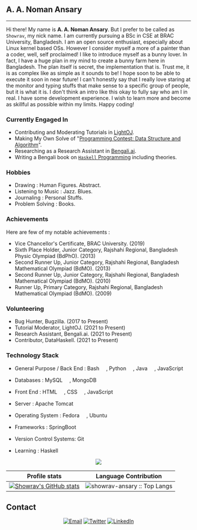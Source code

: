 ## A. A. Noman Ansary ##

---
Hi there! My name is __A. A. Noman Ansary__. But I prefer to be called as `Showrav`, my nick name. I am currently pursuing a BSc in CSE at BRAC University, Bangladesh. I am an open source enthusiast, especially about Linux kernel based OSs. However I consider myself a more of a painter than a coder, well, self proclaimed! I like to introduce myself as a bunny lover. In fact, I have a huge plan in my mind to create a bunny farm here in Bangladesh. The plan itself is secret, the implementation that is. Trust me, it is as complex like as simple as it sounds to be! I hope soon to be able to execute it soon in near future! I can't honestly say that I really love staring at the monitor and typing stuffs that make sense to a specific group of people, but it is what it is. I don't think an intro like this okay to fully say who am I in real. I have some development experience. I wish to learn more and become as skillful as possible within my limits. Happy coding!

### Currently Engaged In ###

- Contributing and Moderating Tutorials in [LightOJ](https://github.com/lightoj-dev/problem-tutorials "LightOJ").
- Making My Own Solve of "[Programming Contest: Data Structure and Algorithm](https://github.com/showrav-ansary/Programming-Contest-Data-Structure-and-Algorithm-by-Md.-Mahbubul-Hasan "Programming Contest: Data Structure and Algorithm by Md. Mahbubul Hasan")".
- Researching as a Research Assistant in [Bengali.ai](https://bengali.ai/ "Bengali.ai").
- Writing a Bengali book on [`Haskell` Programming](https://github.com/showrav-ansary/Haskell-Programming-in-Bengali) including theories.

### Hobbies ###

- Drawing : Human Figures. Abstract.
- Listening to Music : Jazz. Blues.
- Journaling : Personal Stuffs.
- Problem Solving : Books.

### Achievements ###

Here are few of my notable achievements :

- Vice Chancellor's Certificate, BRAC University. (2019)
- Sixth Place Holder, Junior Category, Rajshahi Regional, Bangladesh Physic Olympiad (BdPhO). (2013)
- Second Runner Up, Junior Category, Rajshahi Regional, Bangladesh Mathematical Olympiad (BdMO). (2013)
- Second Runner Up, Junior Category, Rajshahi Regional, Bangladesh Mathematical Olympiad (BdMO). (2010)
- Runner Up, Primary Category, Rajshahi Regional, Bangladesh Mathematical Olympiad (BdMO). (2009)

### Volunteering ###

- Bug Hunter, Bugzilla. (2017 to Present)
- Tutorial Moderator, LightOJ. (2021 to Present)
- Research Assistant, Bengali.ai. (2021 to Present)
- Contributor, DataHaskell. (2021 to Present)

### Technology Stack ###

- General Purpose / Back End :
   Bash <img src="https://github.com/tomchen/stack-icons/blob/master/logos/bash.svg" width="15" height="15">,
   Python <img src="https://github.com/tomchen/stack-icons/blob/master/logos/python.svg" width="15" height="15">,
   Java <img src="https://github.com/tomchen/stack-icons/blob/master/logos/java.svg" width="15" height="15">,
   JavaScript <img src="https://github.com/tomchen/stack-icons/blob/master/logos/javascript.svg" width="15" height="15">

- Databases :
   MySQL <img src="https://github.com/tomchen/stack-icons/blob/master/logos/mysql.svg" height="15">,
   MongoDB <img src="https://github.com/get-icon/geticon/blob/master/icons/mongodb.svg" height="15">
  
- Front End :
  HTML <img src="https://github.com/tomchen/stack-icons/blob/master/logos/html-5.svg" height="15">,
  CSS <img src="https://github.com/tomchen/stack-icons/blob/master/logos/css-3_official.svg" height="15">,
  JavaScript <img src="https://github.com/tomchen/stack-icons/blob/master/logos/javascript.svg" height="15">
  
- Server :
   Apache Tomcat <img src="https://github.com/get-icon/geticon/blob/master/icons/tomcat.svg" height="15">

- Operating System :
   Fedora <img src="https://github.com/tomchen/stack-icons/blob/master/logos/fedora.svg" height="15">,
   Ubuntu <img src="https://github.com/get-icon/geticon/blob/master/icons/ubuntu.svg" height="15">

- Frameworks :
   SpringBoot <img src="https://github.com/get-icon/geticon/blob/master/icons/spring.svg" height="15">

- Version Control Systems:
   Git <img src="https://github.com/get-icon/geticon/blob/master/icons/git.svg" height="15">
  
- Learning :
   Haskell <img src="https://github.com/tomchen/stack-icons/blob/master/logos/haskell-icon.svg" height="15">
  
<p align="center"><img src ="https://gpvc.arturio.dev/showrav-ansary"></p>

Profile stats              |  Language Contribution
:-------------------------:|:-------------------------:
[![Showrav's GitHub stats](https://github-readme-stats.vercel.app/api?username=showrav-ansary&show_icons=true&theme=dracula)](https://github.com/showrav-ansary/github-readme-stats)| ![showrav-ansary :: Top Langs](https://github-readme-stats.vercel.app/api/top-langs/?username=showrav-ansary&langs_count=5&theme=tokyonight&layout=compact&hide=html)

## Contact ##

<p align="center">
<a href="mailto:showrav.ansary.bd@gmail.com"><img alt="Email" src="https://img.shields.io/badge/Gmail-showrav.ansary.bd@gmail.com-red?style=flat&logo=gmail"></a>
<a href="https://twitter.com/ansary_showrav"><img alt="Twitter" src="https://img.shields.io/badge/Twitter-A._A._Noman_Ansary-blue?style=flat&logo=twitter"></a>
<a href="https://www.linkedin.com/in/showrav-ansary/"><img alt="LinkedIn" src="https://img.shields.io/badge/LinkedIn-A._A._Noman_Ansary-blue?style=flat&logo=linkedin"></a>
</p>

<!--
**showrav-ansary/showrav-ansary** is a ✨ _special_ ✨ repository because its `README.md` (this file) appears on your GitHub profile.

Here are some ideas to get you started:

- 🔭 I’m currently working on ...
- 🌱 I’m currently learning ...
- 👯 I’m looking to collaborate on ...
- 🤔 I’m looking for help with ...
- 💬 Ask me about ...
- 📫 How to reach me: ...
- 😄 Pronouns: ...
- ⚡ Fun fact: ...
-->
